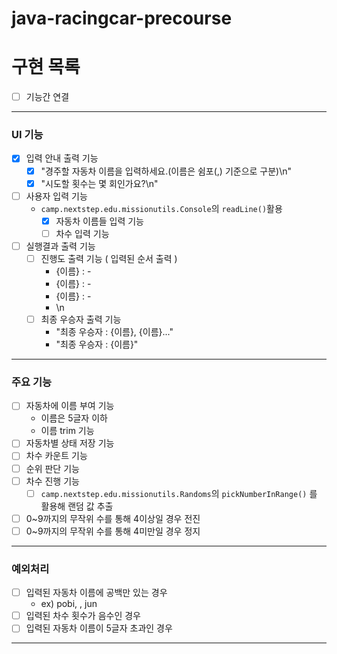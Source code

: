 # java-racingcar-precourse
# 구현 목록

- [ ] 기능간 연결

---

### UI 기능

- [X] 입력 안내 출력 기능
    - [X] "경주할 자동차 이름을 입력하세요.(이름은 쉼포(,) 기준으로 구분)\n"
    - [X] "시도할 횟수는 몇 회인가요?\n"
- [ ] 사용자 입력 기능
  - `camp.nextstep.edu.missionutils.Console`의 `readLine()`활용
      - [X] 자동차 이름들 입력 기능
      - [ ] 차수 입력 기능
- [ ] 실행결과 출력 기능
    - [ ] 진행도 출력 기능 ( 입력된 순서 출력 )
        - {이름} : -
        - {이름} : -
        - {이름} : -
        - \n
    - [ ] 최종 우승자 출력 기능
        - "최종 우승자 : {이름}, {이름}..."
        - "최종 우승자 : {이름}"

---

### 주요 기능

- [ ] 자동차에 이름 부여 기능
    - 이름은 5글자 이하
    - 이름 trim 기능
- [ ] 자동차별 상태 저장 기능
- [ ] 차수 카운트 기능
- [ ] 순위 판단 기능 
- [ ] 차수 진행 기능
    - [ ] `camp.nextstep.edu.missionutils.Randoms`의 `pickNumberInRange()` 를 활용해 랜덤 값 추출
- [ ] 0~9까지의 무작위 수를 통해 4이상일 경우 전진
- [ ] 0~9까지의 무작위 수를 통해 4미만일 경우 정지

---

### 예외처리

- [ ] 입력된 자동차 이름에 공백만 있는 경우
    - ex) pobi, , jun
- [ ] 입력된 차수 횟수가 음수인 경우
- [ ] 입력된 자동차 이름이 5글자 초과인 경우

---
